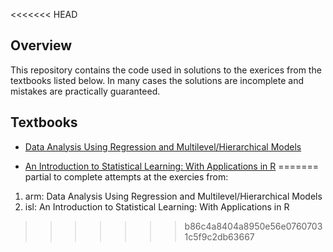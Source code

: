 
<<<<<<< HEAD
<!-- README.md is generated from README.Rmd. Please edit that file -->

## Overview

This repository contains the code used in solutions to the exerices from
the textbooks listed below. In many cases the solutions are incomplete
and mistakes are practically guaranteed.

## Textbooks

  - [Data Analysis Using Regression and Multilevel/Hierarchical
    Models](https://github.com/johnson-shuffle/solutions/tree/master/arm)

  - [An Introduction to Statistical Learning: With Applications in
    R](https://github.com/johnson-shuffle/solutions/tree/master/isl)
=======
partial to complete attempts at the exercies from:

1. arm: Data Analysis Using Regression and Multilevel/Hierarchical Models
2. isl: An Introduction to Statistical Learning: With Applications in R
>>>>>>> b86c4a8404a8950e56e07607031c5f9c2db63667
